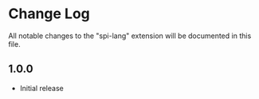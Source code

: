 # Change Log

All notable changes to the "spi-lang" extension will be documented in this file.

## 1.0.0

- Initial release

